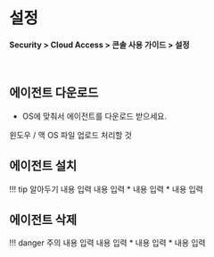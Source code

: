 # 설정

**Security > Cloud Access > 콘솔 사용 가이드 > 설정**

<br>

## 에이전트 다운로드

* OS에 맞춰서 에이전트를 다운로드 받으세요.

윈도우 / 맥 OS 파일 업로드 처리할 것

## 에이전트 설치

!!! tip 알아두기
    내용 입력
    내용 입력
    * 내용 입력
    * 내용 입력

## 에이전트 삭제


!!! danger 주의
    내용 입력
    내용 입력
    * 내용 입력
    * 내용 입력


